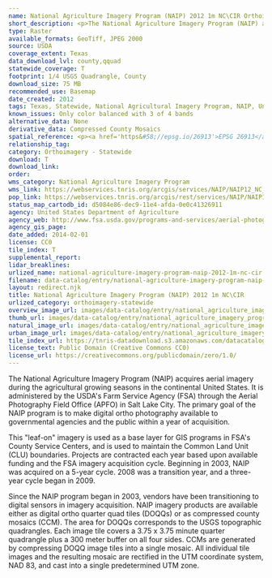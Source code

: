 ```yaml
---
name: National Agriculture Imagery Program (NAIP) 2012 1m NC\CIR Orthoimagery
short_description: <p>The National Agriculture Imagery Program (NAIP) acquires aerial imagery during the agricultural growing seasons in the continental United States.</p>
type: Raster
available_formats: GeoTiff, JPEG 2000
source: USDA
coverage_extent: Texas
data_download_lvl: county,qquad
statewide_coverage: T
footprint: 1/4 USGS Quadrangle, County
download_size: 75 MB
recommended_use: Basemap
date_created: 2012
tags: Texas, Statewide, National Agricultural Imagery Program, NAIP, United States Department of Agriculture, USDA, Natural Resources Conservation Service, NRCS, Natural Color, NC, Infrared, CIR, Mosaic, Orthoimagery, Aerial, Historical
known_issues: Only color balanced with 3 of 4 bands
alternative_data: None
derivative_data: Compressed County Mosaics
spatial_reference: <p><a href='https&#58;//epsg.io/26913'>EPSG 26913</a>, <a href='https&#58;//epsg.io/26914'>EPSG 26914</a>, <a href='https&#58;//epsg.io/26915'>EPSG 26915</a></p>
relationship_tag:
category: Orthoimagery - Statewide
download: T
download_link:
order:
wms_category: National Agriculture Imagery Program
wms_link: https://webservices.tnris.org/arcgis/services/NAIP/NAIP12_NC_CIR_1m/ImageServer/WMSServer
pop_link: https://webservices.tnris.org/arcgis/rest/services/NAIP/NAIP12_NC_CIR_1m/ImageServer?f=jsapi
status_map_cartodb_id: d5084e86-dec9-11e4-afda-0e0c41326911
agency: United States Department of Agriculture
agency_web: http://www.fsa.usda.gov/programs-and-services/aerial-photography/imagery-programs/naip-imagery/
agency_gis_page:
date_added: 2014-02-01
license: CC0
tile_index: T
supplemental_report:
lidar_breaklines:
urlized_name: national-agriculture-imagery-program-naip-2012-1m-nc-cir
filename: data-catalog/entry/national-agriculture-imagery-program-naip-2012-1m-nc-cir.md
layout: redirect.njk
title: National Agriculture Imagery Program (NAIP) 2012 1m NC\CIR
urlized_category: orthoimagery-statewide
overview_image_url: images/data-catalog/entry/national_agriculture_imagery_program_naip_2012_1m_nc_cir_overview.jpg
thumb_url: images/data-catalog/entry/national_agriculture_imagery_program_naip_2012_1m_nc_cir_th.jpg
natural_image_url: images/data-catalog/entry/national_agriculture_imagery_program_naip_2012_1m_nc_cir_natural.jpg
urban_image_url: images/data-catalog/entry/national_agriculture_imagery_program_naip_2012_1m_nc_cir_urban.jpg
tile_index_url: https://tnris-datadownload.s3.amazonaws.com/datacatalog/tile_index/national_agriculture_imagery_program_naip_2012_1m_nc_cir_tileindex.zip
license_text: Public Domain (Creative Commons CC0)
license_url: https://creativecommons.org/publicdomain/zero/1.0/
---
```


The National Agriculture Imagery Program (NAIP) acquires aerial imagery during the agricultural growing seasons in the continental United States. It is administered by the USDA's Farm Service Agency (FSA) through the Aerial Photography Field Office (APFO) in Salt Lake City. The primary goal of the NAIP program is to make digital ortho photography available to governmental agencies and the public within a year of acquisition.

This "leaf-on" imagery is used as a base layer for GIS programs in FSA's County Service Centers, and is used to maintain the Common Land Unit (CLU) boundaries. Projects are contracted each year based upon available funding and the FSA imagery acquisition cycle. Beginning in 2003, NAIP was acquired on a 5-year cycle. 2008 was a transition year, and a three-year cycle began in 2009.

Since the NAIP program began in 2003, vendors have been transitioning to digital sensors in imagery acquisition. NAIP imagery products are available either as digital ortho quarter quad tiles (DOQQs) or as compressed county mosaics (CCM). The area for DOQQs corresponds to the USGS topographic quadrangles. Each image tile covers a 3.75 x 3.75 minute quarter quadrangle plus a 300 meter buffer on all four sides. CCMs are generated by compressing DOQQ image tiles into a single mosaic. All individual tile images and the resulting mosaic are rectified in the UTM coordinate system, NAD 83, and cast into a single predetermined UTM zone.
